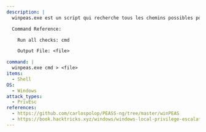 ```yaml
---
description: |
  winpeas.exe est un script qui recherche tous les chemins possibles pour élever les privilèges sur les hôtes Windows. La commande ci-dessous exécute toutes les vérifications de priv esc et stocke les résultats dans un fichier.

  Command Reference:

  	Run all checks: cmd

  	Output File: <file>

command: |
  winpeas.exe cmd > <file>
items:
  - Shell
OS:
  - Windows
attack_types:
  - PrivEsc
references:
  - https://github.com/carlospolop/PEASS-ng/tree/master/winPEAS
  - https://book.hacktricks.xyz/windows/windows-local-privilege-escalation
---
```

